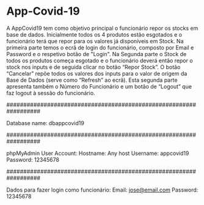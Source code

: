 # App-Covid-19

A AppCovid19 tem como objetivo principal o funcionário repor os stocks em base de dados. Inicialmente todos os 4 produtos estão esgotados e o funcionário terá que repor para os valores já disponíveis em Stock. Na primeira parte temos o ecrã de login do funcionário, composto por Email e Password e o respetivo botão de "Login". Na Segunda parte o Stock de todos os produtos começa esgotado e o funcionário deverá então repor o stock nos inputs e de seguida clicar no botão “Repor Stock”. O botão “Cancelar” repõe todos os valores dos inputs para o valor de origem da Base de Dados (serve como “Refresh” ao ecrã). Esta segunda parte apresenta também o Número do Funcionário e um botão de “Logout” que faz logout à sessão do funcionário.

##################################################################

Database name: dbappcovid19

##################################################################

phpMyAdmin User Account:
Hostname: Any host
Username: appcovid19
Password: 12345678

##################################################################

Dados para fazer login como funcionário:
Email: jose@email.com
Password: 12345678
